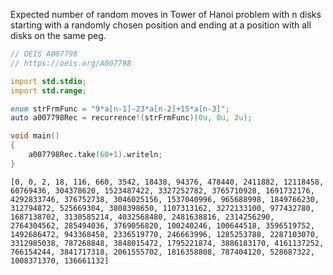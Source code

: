 
Expected number of random moves in Tower of Hanoi problem with n disks starting with a randomly chosen position and ending at a position with all disks on the same peg.

```d
// OEIS A007798
// https://oeis.org/A007798

import std.stdio;
import std.range;

enum strFrmFunc = "9*a[n-1]-23*a[n-2]+15*a[n-3]";
auto a007798Rec = recurrence!(strFrmFunc)(0u, 0u, 2u);

void main()
{
	a007798Rec.take(60+1).writeln;
}
```

```text
[0, 0, 2, 18, 116, 660, 3542, 18438, 94376, 478440, 2411882, 12118458, 60769436, 304378620, 1523487422, 3327252782, 3765710928, 1691732176, 4292833746, 376752738, 3046025156, 1537040996, 965688998, 1849766230, 312794872, 525669304, 3808398650, 1107313162, 3272133100, 977432780, 1687138702, 3130585214, 4032568480, 2481638816, 2314256290, 2764304562, 285494036, 3769056820, 100240246, 100644518, 3596519752, 1492686472, 943368458, 2336519770, 246663996, 1285253788, 2287103070, 3312985038, 787268848, 3848015472, 1795221874, 3886183170, 4161137252, 766154244, 3841717318, 2061555702, 1816358808, 787404120, 528687322, 1008371370, 136661132]
```
